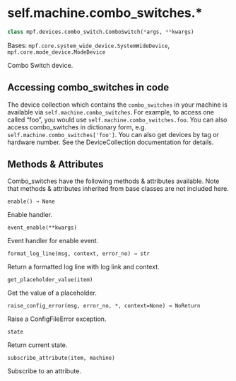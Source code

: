 
# self.machine.combo_switches.*

``` python
class mpf.devices.combo_switch.ComboSwitch(*args, **kwargs)
```

Bases: `mpf.core.system_wide_device.SystemWideDevice`, `mpf.core.mode_device.ModeDevice`

Combo Switch device.

## Accessing combo_switches in code

The device collection which contains the `combo_switches` in your machine is available via `self.machine.combo_switches`. For example, to access one called “foo”, you would use `self.machine.combo_switches.foo`. You can also access combo_switches in dictionary form, e.g. `self.machine.combo_switches['foo']`. You can also get devices by tag or hardware number. See the DeviceCollection documentation for details.

## Methods & Attributes

Combo_switches have the following methods & attributes available. Note that methods & attributes inherited from base classes are not included here.

`enable() → None`

Enable handler.

`event_enable(**kwargs)`

Event handler for enable event.

`format_log_line(msg, context, error_no) → str`

Return a formatted log line with log link and context.

`get_placeholder_value(item)`

Get the value of a placeholder.

`raise_config_error(msg, error_no, *, context=None) → NoReturn`

Raise a ConfigFileError exception.

`state`

Return current state.

`subscribe_attribute(item, machine)`

Subscribe to an attribute.
